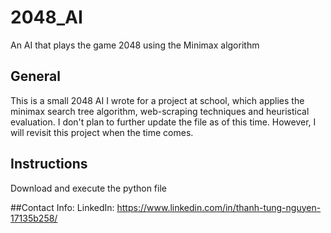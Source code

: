# 2048_AI
An AI that plays the game 2048 using the Minimax algorithm

## General
This is a small 2048 AI I wrote for a project at school, which applies the minimax search tree algorithm, web-scraping techniques and heuristical evaluation.
I don't plan to further update the file as of this time. However, I will revisit this project when the time comes.

## Instructions
Download and execute the python file

##Contact Info:
LinkedIn: 
https://www.linkedin.com/in/thanh-tung-nguyen-17135b258/
